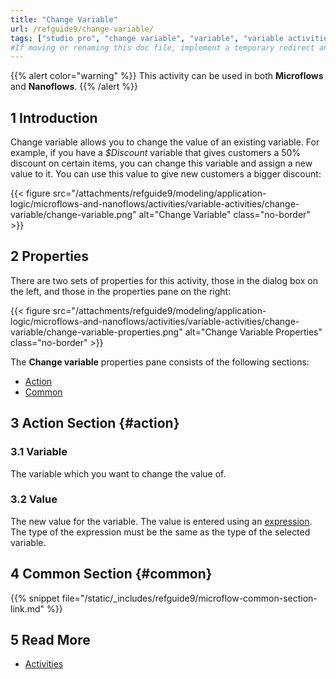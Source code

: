 ```yaml
---
title: "Change Variable"
url: /refguide9/change-variable/
tags: ["studio pro", "change variable", "variable", "variable activities"]
#If moving or renaming this doc file, implement a temporary redirect and let the respective team know they should update the URL in the product. See Mapping to Products for more details.
---
```


{{% alert color="warning" %}}
This activity can be used in both **Microflows** and **Nanoflows**.
{{% /alert %}}

## 1 Introduction

Change variable allows you to change the value of an existing variable. For example, if you have a *$Discount* variable that gives customers a 50% discount on certain items, you can change this variable and assign a new value to it. You can use this value to give new customers a bigger discount:

{{< figure src="/attachments/refguide9/modeling/application-logic/microflows-and-nanoflows/activities/variable-activities/change-variable/change-variable.png" alt="Change Variable" class="no-border" >}}

## 2 Properties

There are two sets of properties for this activity, those in the dialog box on the left, and those in the properties pane on the right:

{{< figure src="/attachments/refguide9/modeling/application-logic/microflows-and-nanoflows/activities/variable-activities/change-variable/change-variable-properties.png" alt="Change Variable Properties" class="no-border" >}}

The **Change variable** properties pane consists of the following sections:

* [Action](#action)
* [Common](#common)

## 3 Action Section {#action}

### 3.1 Variable

The variable which you want to change the value of.

### 3.2 Value

The new value for the variable. The value is entered using an [expression](/refguide9/expressions/). The type of the expression must be the same as the type of the selected variable.

## 4 Common Section {#common}

{{% snippet file="/static/_includes/refguide9/microflow-common-section-link.md" %}}

## 5 Read More

* [Activities](/refguide9/activities/)
